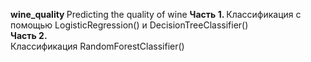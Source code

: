 <b> wine_quality </b>
Predicting the quality of wine
<b> Часть 1. </b> 
Классификация с помощью LogisticRegression() и DecisionTreeClassifier()  
<b> Часть 2. </b>  
Классификация RandomForestClassifier()

